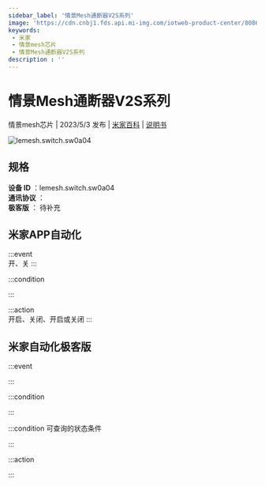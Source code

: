 ```yaml
---
sidebar_label: '情景Mesh通断器V2S系列'
image: 'https://cdn.cnbj1.fds.api.mi-img.com/iotweb-product-center/8086ca19612ff254d349fb7b5e168402_1678842356134.png?GalaxyAccessKeyId=AKVGLQWBOVIRQ3XLEW&Expires=9223372036854775807&Signature=gCo0ieLtBztPIRz4ZlTIvFk9kbM='
keywords: 
 - 米家
 - 情景mesh芯片
 - 情景Mesh通断器V2S系列
description : ''
---
```

# 情景Mesh通断器V2S系列

情景mesh芯片 | 2023/5/3 发布 | [米家百科](https://home.mi.com/webapp/content/baike/product/index.html?model=lemesh.switch.sw0a04) | [说明书](https://home.mi.com/views/introduction.html?model=lemesh.switch.sw0a04&region=cn)

![lemesh.switch.sw0a04](https://cdn.cnbj1.fds.api.mi-img.com/iotweb-product-center/8086ca19612ff254d349fb7b5e168402_1678842356134.png?GalaxyAccessKeyId=AKVGLQWBOVIRQ3XLEW&Expires=9223372036854775807&Signature=gCo0ieLtBztPIRz4ZlTIvFk9kbM=)

## 规格  
> 
**设备 ID** ：lemesh.switch.sw0a04  
**通讯协议** ：  
**极客版**  ： 待补充 


## 米家APP自动化  

:::event  
开、关
:::

:::condition  

:::

:::action   
开启、关闭、开启或关闭
:::

## 米家自动化极客版  

:::event  

:::

:::condition  

:::

:::condition 可查询的状态条件  

:::

:::action  

:::

        
